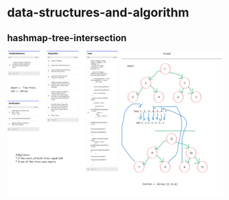 # data-structures-and-algorithm

## hashmap-tree-intersection
![intersection](https://github.com/Amara002/data-structures-and-algorithm/blob/hashmap-tree-intersection/cc32.png)

